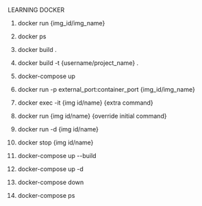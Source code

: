 LEARNING DOCKER

1. docker run {img_id/img_name}

2. docker ps

3. docker build .

4. docker build -t {username/project_name} .

5. docker-compose up

6. docker run -p external_port:container_port {img_id/img_name}

7. docker exec -it {img id/name} {extra command}

8. docker run {img id/name} {override initial command}

9. docker run -d {img id/name}

10. docker stop {img id/name}

11. docker-compose up --build

12. docker-compose up -d

13. docker-compose down

14. docker-compose ps